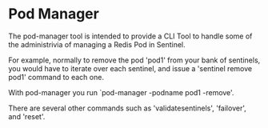 # Pod Manager

The pod-manager tool is intended to provide a CLI Tool to handle some of the
administrivia of managing a Redis Pod in Sentinel.

For example, normally to remove the pod 'pod1' from your bank of sentinels, you
would have to iterate over each sentinel, and issue a 'sentinel remove pod1'
command to each one.

With pod-manager you run `pod-manager -podname pod1 -remove'.

There are several other commands such as 'validatesentinels', 'failover', and 'reset'.
